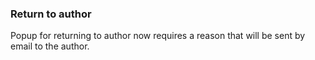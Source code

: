 ### Return to author

Popup for returning to author now requires a reason that will be sent by email to the author.